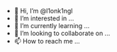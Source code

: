 - 👋 Hi, I’m @l1onk1ngl
- 👀 I’m interested in ...
- 🌱 I’m currently learning ...
- 💞️ I’m looking to collaborate on ...
- 📫 How to reach me ...

<!---
l1onk1ngl/l1onk1ngl is a ✨ special ✨ repository because its `README.md` (this file) appears on your GitHub profile.
You can click the Preview link to take a look at your changes.
--->

